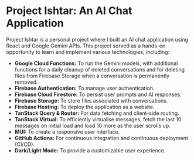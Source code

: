 # Project Ishtar: An AI Chat Application

Project Ishtar is a personal project where I built an AI chat application using React and Google Gemini APIs. This project served as a hands-on opportunity to learn and implement various technologies, including:
- **Google Cloud Functions:** To run the Gemini models, with additional functions for a daily cleanup of deleted conversations and for deleting files from Firebase Storage when a conversation is permanently removed.
- **Firebase Authentication:** To manage user authentication.
- **Firebase Cloud Firestore:** To persist user prompts and AI responses.
- **Firebase Storage:** To store files associated with conversations.
- **Firebase Hosting:** To deploy the application as a website.
- **TanStack Query & Router:** For data fetching and client-side routing.
- **TanStack Virtual:** To efficiently virtualise messages, fetch the last 10 messages on initial load and load 10 more as the user scrolls up.
- **MUI:** To create a responsive user interface.
- **GitHub Actions:** For continuous integration and continuous deployment (CI/CD).
- **Dark/Light Mode:** To provide a customizable user experience.
